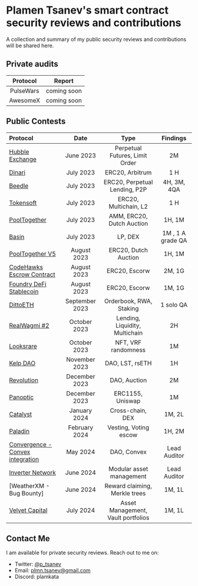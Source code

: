 # Plamen Tsanev's smart contract security reviews and contributions
A collection and summary of my public security reviews and contributions will be shared here.

## Private audits
| Protocol  | Report |
| :------:  | :----: |
| PulseWars | coming soon | 
| AwesomeX | coming soon |


## Public Contests
| Protocol           | Date       | Type                | Findings             | 
| :----------------- | :---------:| :-----------------: | :------------------: | 
| [Hubble Exchange](https://audits.sherlock.xyz/contests/72/report)        |  June 2023 |  Perpetual Futures, Limit Order  |  2M  | 
| [Dinari](https://audits.sherlock.xyz/contests/98/report)        |  July 2023  |  ERC20, Arbitrum   |  1 H       
| [Beedle](https://www.codehawks.com/report/clkbo1fa20009jr08nyyf9wbx)        |  July 2023  |  ERC20, Perpetual Lending, P2P   |  4H, 3M, 4QA
| [Tokensoft](https://audits.sherlock.xyz/contests/100/report)        |  July 2023  |  ERC20, Multichain, L2   |  1 H           
| [PoolTogether](https://code4rena.com/reports/2023-07-pooltogether)         |  July 2023  |  AMM, ERC20, Dutch Auction   |  1H, 1M         
| [Basin](https://code4rena.com/reports/2023-07-basin)         |  July 2023  |  LP, DEX   |  1M , 1 A grade QA            
| [PoolTogether V5](https://code4rena.com/reports/2023-08-pooltogether)        |  August 2023  |  ERC20, Dutch Auction   |  1H, 1M         
| [CodeHawks Escrow Contract](https://www.codehawks.com/report/cljyfxlc40003jq082s0wemya)        |  August 2023  |  ERC20, Escorw   |  2M, 1G          
| [Foundry DeFi Stablecoin](https://www.codehawks.com/report/cljx3b9390009liqwuedkn0m0)        |  August 2023  |  ERC20, Escorw   |  1M, 1G                  
| [DittoETH](https://www.codehawks.com/report/clm871gl00001mp081mzjdlwc)       |  September 2023  |  Orderbook, RWA, Staking   |  1 solo QA        
| [RealWagmi #2](https://audits.sherlock.xyz/contests/118/report)       |  October 2023  |  Lending, Liquidity, Multichain   |  2H
| [Looksrare](https://audits.sherlock.xyz/contests/122/report)      |  October 2023  |  NFT, VRF randomness   |  1M
| [Kelp DAO](https://code4rena.com/reports/2023-11-kelp)      |  November 2023  |  DAO, LST, rsETH   |  1H
| [Revolution](https://code4rena.com/reports/2023-12-revolutionprotocol)      |  December 2023  |  DAO, Auction   |  2M
| [Panoptic](https://code4rena.com/reports/2024-04-panoptic)      |  December 2023  |  ERC1155, Uniswap   |  1M
| [Catalyst](https://github.com/hats-finance/Catalyst-Exchange-0x3026c1ea29bf1280f99b41934b2cb65d053c9db4/issues)      |  January 2024  |  Cross-chain, DEX   |  1M, 2L
| [Paladin](https://github.com/hats-finance/Paladin-0x1610bfde27e57b068af7f38aec3d2a7b1d146989/issues)      |  February 2024  |  Vesting, Voting escow   |  1H, 2M
| [Convergence - Convex integration](https://github.com/hats-finance/Convergence---Convex-integration-0xb3df23e155b74ad2b93777f58980d6727e8b40bb/issues)      |  May 2024  |  DAO, Convex   |  Lead Auditor
| [Inverter Network](https://github.com/hats-finance/Inverter-Network-0xe47e52c4fea05e555920f1dcdcc6fb8eca103eeb/issues)      |  June 2024  |  Modular asset management  | Lead Auditor
| [WeatherXM - Bug Bounty]      |  June 2024  |  Reward claiming, Merkle trees  | 1M, 1L
| [Velvet Capital](https://github.com/hats-finance/Velvet-Capital-0x0bb0c08fd9eeaf190064f4c66f11d18182961f77/issues)      |  July 2024  |  Asset Management, Vault portfolios  | 1M, 1L


## Contact Me
I am available for private security reviews. Reach out to me on:
  - Twitter: [@p_tsanev](https://twitter.com/p_tsanev)
  - Email: plmn.tsanev@gmail.com
  - Discord: plamkata
